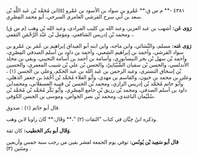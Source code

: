 ٤٣٨١ -** م س ق:** عَمْرو بن سواد بن الأسود بن عَمْرو (٥)ابن مُحَمَّد بْن عَبد اللَّهِ بْن سعد بن أَبي سرح القرشي العامري السرحي، أبو محمد المِصْرِي.

**رَوَى عَن:** أشهب بن عبد العزيز، وعبد الله بن كليب المرادي، وعبد الله بْن وهب (م س ق) ، ومحمد بْن إدريس الشافعي، ومؤمل بْن عَبْد الرَّحْمَنِ الثقفي.

**رَوَى عَنه:** مسلم، والنَّسَائي، وابن ماجه، وابن ابنه أبو الغيداق إبراهيم بن عُمَر بن عَمْرو بن سواد القرشي، وأحمد بن إبراهيم الشعبي، وأحمد بن داود بن أسلم الصدفي المِصْرِي، وأحمد بْن سهل بْن بحر النيسابوري، وأسامة بن أحمد بن أسامة التجيبي، وبقي بن مخلد الأندلسي، والحسن بْن سفيان الشَّيْبَانِيّ، والحسن بْن علي بْن شبيب المعمري، والحسين بْن إسحاق التستري، وعبد الرحمن بن عَبد الله بن عبد الحكم، وعلي بن الحسن (١) ، وعلي بن محمد بن خيون، والقاسم بن مهدي، وأَبُو العلاء مُحَمَّد بْن أَحْمَدَ بن جعفر الذهلي، وأَبُو حاتم مُحَمَّد بْن إدريس الرازي، ومحمد بْن الحسن بْن قتيبة العسقلاني، ومحمدابن داود بن أسلم الصدفي، ومحمد بْن رزيق بْن جامع المِصْرِي، وأَبُو بَكْر مُحَمَّد بْن مُحَمَّد بْن سُلَيْمان الباغندي، ومحمد بْن نصر الخواص، وموسى بن الحسن الكوفي.

قال أبو حاتم (١) : صدوق.

وذكره ابنُ حِبَّان في كتاب "الثقات (٢) "،** وَقَال:** كَانَ راويا لابن وهب.

**وَقَال أبو بكر الخطيب:** كان ثقة.

**قال أبو سَعِيد بْن يُونُس:** توفي يوم الجمعة لعشر بقين من رجب سنة خمس وأربعين ومئتين (٣) .